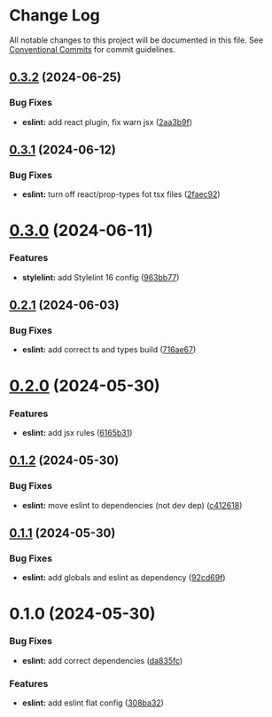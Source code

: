 # Change Log

All notable changes to this project will be documented in this file.
See [Conventional Commits](https://conventionalcommits.org) for commit guidelines.

## [0.3.2](https://github.com/digitalvisioncz/project-linters/compare/@dvdevcz/eslint@0.3.1...@dvdevcz/eslint@0.3.2) (2024-06-25)


### Bug Fixes

* **eslint:** add react plugin, fix warn jsx ([2aa3b9f](https://github.com/digitalvisioncz/project-linters/commit/2aa3b9ff78fbf78ae83218e0f163539c3ff6fd16))





## [0.3.1](https://github.com/digitalvisioncz/project-linters/compare/@dvdevcz/eslint@0.3.0...@dvdevcz/eslint@0.3.1) (2024-06-12)


### Bug Fixes

* **eslint:** turn off react/prop-types fot tsx files ([2faec92](https://github.com/digitalvisioncz/project-linters/commit/2faec92f0cb220de1a7ae8ad1cc87da5db1131af))





# [0.3.0](https://github.com/digitalvisioncz/project-linters/compare/@dvdevcz/eslint@0.2.1...@dvdevcz/eslint@0.3.0) (2024-06-11)


### Features

* **stylelint:** add Stylelint 16 config ([963bb77](https://github.com/digitalvisioncz/project-linters/commit/963bb7723dce1046bcd9deecb0ec56b7d848ed3b))





## [0.2.1](https://github.com/digitalvisioncz/project-linters/compare/@dvdevcz/eslint@0.2.0...@dvdevcz/eslint@0.2.1) (2024-06-03)


### Bug Fixes

* **eslint:** add correct ts and types build ([716ae67](https://github.com/digitalvisioncz/project-linters/commit/716ae67efc88fc28c47914037e64d37cb02de566))





# [0.2.0](https://github.com/digitalvisioncz/project-linters/compare/@dvdevcz/eslint@0.1.2...@dvdevcz/eslint@0.2.0) (2024-05-30)


### Features

* **eslint:** add jsx rules ([6165b31](https://github.com/digitalvisioncz/project-linters/commit/6165b31fcc4c0be1007128c0ca856823f095f434))





## [0.1.2](https://github.com/digitalvisioncz/project-linters/compare/@dvdevcz/eslint@0.1.1...@dvdevcz/eslint@0.1.2) (2024-05-30)


### Bug Fixes

* **eslint:** move eslint to dependencies (not dev dep) ([c412618](https://github.com/digitalvisioncz/project-linters/commit/c412618a55a1cdb5276a20bb67a9e64205909972))





## [0.1.1](https://github.com/digitalvisioncz/project-linters/compare/@dvdevcz/eslint@0.1.0...@dvdevcz/eslint@0.1.1) (2024-05-30)


### Bug Fixes

* **eslint:** add globals and eslint as dependency ([92cd69f](https://github.com/digitalvisioncz/project-linters/commit/92cd69fbbe20ee9ac399716541aa53a24dd24766))





# 0.1.0 (2024-05-30)


### Bug Fixes

* **eslint:** add correct dependencies ([da835fc](https://github.com/digitalvisioncz/project-linters/commit/da835fc656149088ba9fe82bee68372e3f15c4af))


### Features

* **eslint:** add eslint flat config ([308ba32](https://github.com/digitalvisioncz/project-linters/commit/308ba326fe97e81742b99996cff5f7a913520232))
